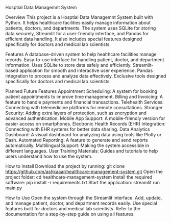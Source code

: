 Hosptial Data Managemnt System 

Overview
This project is a Hosptial Data Managemnt System built with Python. It helps healthcare facilities easily manage information about patients, doctors, and departments. The system uses SQLite for storing data securely, Streamlit for a user-friendly interface, and Pandas for efficient data handling. It also includes special features designed specifically for doctors and medical lab scientists.

Features
A database-driven system to help healthcare facilities manage records.
Easy-to-use interface for handling patient, doctor, and department information.
Uses SQLite to store data safely and efficiently.
Streamlit-based application for smooth and interactive user experience.
Pandas integration to process and analyze data effectively.
Exclusive tools designed specifically for doctors and medical lab scientists.

Planned Future Features
Appointment Scheduling: A system for booking patient appointments to improve time management.
Billing and Invoicing: A feature to handle payments and financial transactions.
Telehealth Services: Connecting with telemedicine platforms for remote consultations.
Stronger Security: Adding extra layers of protection, such as encryption and advanced authentication.
Mobile App Support: A mobile-friendly version for easier access on smartphones.
Electronic Health Records (EHR) Integration: Connecting with EHR systems for better data sharing.
Data Analytics Dashboard: A visual dashboard for analyzing data using tools like Plotly or Dash.
Automated Reporting: A feature to generate and send reports automatically.
Multilingual Support: Making the system accessible in different languages.
User Training Materials: Guides and tutorials to help users understand how to use the system.

How to Install
Download the project by running: git clone https://github.com/ashkaaar/healthcare-management-system.git
Open the project folder: cd healthcare-management-system
Install the required software: pip install -r requirements.txt
Start the application: streamlit run main.py

How to Use
Open the system through the Streamlit interface.
Add, update, and manage patient, doctor, and department records easily.
Use special features built for doctors and medical lab scientists.
Refer to the documentation for a step-by-step guide on using all features.

